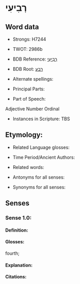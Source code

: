 # רְבִיעִי

<!-- Status: S2="NeedsEdits" -->
<!-- Lexica used for edits:   -->

## Word data

* Strongs: H7244

* TWOT: 2986b

* BDB Reference: [רְבִיעִי](rc://en/bdb/dict/xt.ad.ac)

* BDB Root: [רבע](rc://en/bdb/dict/xt.ad.aa)

* Alternate spellings:

* Principal Parts:

* Part of Speech:

Adjective Number Ordinal

* Instances in Scripture: TBS

## Etymology:

* Related Language glosses:

* Time Period/Ancient Authors:

* Related words:

* Antonyms for all senses:

* Synonyms for all senses:

## Senses

### Sense 1.0:

#### Definition:

#### Glosses:

fourth; 

#### Explanation:

#### Citations:



